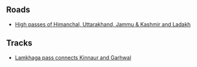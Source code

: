 ## Roads
-	[High passes of Himanchal, Uttarakhand, Jammu & Kashmir and Ladakh](/references/north-india-hi-passes.pdf)
## Tracks
-	[Lamkhaga pass connects Kinnaur and Garhwal](https://raachotrekkers.com/lamkhaga-pass-trek)
